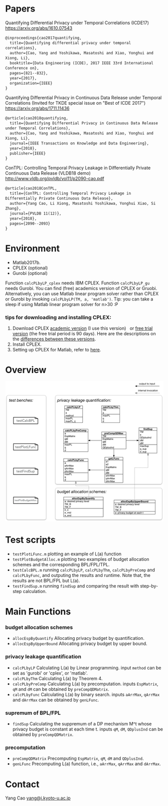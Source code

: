 # Papers

Quantifying Differential Privacy under Temporal Correlations (ICDE17) 
https://arxiv.org/abs/1610.07543

    @inproceedings{cao2017quantifying,
      title={Quantifying differential privacy under temporal correlations},
      author={Cao, Yang and Yoshikawa, Masatoshi and Xiao, Yonghui and Xiong, Li},
      booktitle={Data Engineering (ICDE), 2017 IEEE 33rd International Conference on},
      pages={821--832},
      year={2017},
      organization={IEEE}
    }


Quantifying Differential Privacy in Continuous Data Release under Temporal Correlations (Invited for TKDE special issue on "Best of ICDE 2017") https://arxiv.org/abs/1711.11436

    @article{cao2018quantifying,
      title={Quantifying Differential Privacy in Continuous Data Release under Temporal Correlations},
      author={Cao, Yang and Yoshikawa, Masatoshi and Xiao, Yonghui and Xiong, Li},
      journal={IEEE Transactions on Knowledge and Data Engineering},
      year={2018},
      publisher={IEEE}
    }
    
ConTPL: Controlling Temporal Privacy Leakage in Differentially Private Continuous Data Release (VLDB18 demo) 
http://www.vldb.org/pvldb/vol11/p2090-cao.pdf

    @article{cao2018ConTPL,
      title={ConTPL: Controlling Temporal Privacy Leakage in Differentially Private Continuous Data Release},
      author={Yang Cao, Li Xiong, Masatoshi Yoshikawa, Yonghui Xiao, Si Zhang},
      journal={PVLDB 11(12)},
      year={2018},
      pages={2090--2093}
    }
    

# Environment
- Matlab2017b.
- CPLEX (optional)
- Gurobi (optional)

Function `calcPLbyLP_cplex` needs IBM CPLEX. Function `calcPLbyLP_gu` needs Gurobi.
You can find (free) academics version of CPLEX or Gruobi.
Alternatively, you can use Matlab linear program solver rather than CPLEX or Gurobi by invoking `calcPLbyLP(TM, a, 'matlab')`. Tip: you can take a sleep if using Matlab linear program solver for n>30 :P

### tips for downloading and installing CPLEX:
1. Download CPLEX [academic version](https://developer.ibm.com/docloud/blog/2016/11/24/cos-12-7-ai/) (I use this version)   or [free trial version](https://www.ibm.com/developerworks/downloads/ws/ilogcplex/#) (the free trial period is 90 days).  Here are the descriptions on the [differences between these versions](https://www-01.ibm.com/software/websphere/products/optimization/cplex-studio-community-edition/). 
2. Install CPLEX. 
3. Setting up CPLEX for Matlab, refer to [here](https://www.ibm.com/support/knowledgecenter/SSSA5P_12.7.1/ilog.odms.cplex.help/CPLEX/MATLAB/topics/gs_install.html).

# Overview
![alt overview](/TPL_uml.png)

# Test scripts

- `testPlotLFunc.m` plotting an example of L(a) function
- `testPlotBudgetAlloc.m` plotting two examples of budget allocation schemes and the corresponding BPL/FPL/TPL.
- `testCalcBPL.m` running `calcPLbyLP`, `calcPLbyThm`, `calcPLbyPreComp` and `calcPLbyFunc`, and outputing the results and runtime. Note that, the results are not BPL/FPL but L(a).
- `testFindSup.m` running `findSup` and comparing the result with step-by-step calculation.
 
# Main Functions

### budget allocation schemes
- `allocEspByQuantify` Allocating privacy budget by quantification.
- `allocEspByUpperBound` Allocating privacy budget by upper bound.

### privacy leakage quantification
- `calcPLbyLP` Calculating L(a) by Linear programming. input `method` can be set as 'gurobi' or 'cplex', or 'matlab'.
- `calcPLbyThm` Calculating L(a) by Theorem 4.
- `calcPLbyPreComp` Calculating L(a) by precomputation. inputs `EspMatrix`, `qM` and `dM` can be obtained by `preCompQDMatrix`.
- `calcPLbyFunc` Calculating L(a) by binary search. inputs `aArrMax`, `qArrMax` and `dArrMax` can be obtained by `genLFunc`.
 
### supremum of BPL/FPL
- `findSup` Calculating the suppremum of a DP mechanism M^t whose privacy budget is constant at each time t. inputs `qM`, `dM`, `QDplusInd` can be obtained by `preCompQDMatrix`.

### precomputation
- `preCompQDMatrix` Precomputing `EspMatrix`, `qM`, `dM` and `QDplusInd`.
- `genLFunc` Precomputing L(a) function, i.e., `aArrMax`, `qArrMax` and `dArrMax`.


# Contact

Yang Cao 
yang@i.kyoto-u.ac.jp

    
